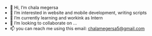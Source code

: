 - 👋 Hi, I’m chala megersa
- 👀 I’m interested in website and mobile development, writing scripts
- 🌱 I’m currently learning and workink as Intern
- 💞️ I’m looking to collaborate on ...
- 📫 you can reach me using this email: chalamegersa5@gmail.com

<!---
chalameg/chalameg is a ✨ special ✨ repository because its `README.md` (this file) appears on your GitHub profile.
You can click the Preview link to take a look at your changes.
--->
